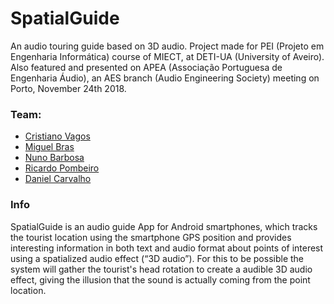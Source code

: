 # SpatialGuide
An audio touring guide based on 3D audio. Project made for PEI (Projeto em Engenharia Informática) course of MIECT, at DETI-UA (University of Aveiro).
Also featured and presented on APEA (Associação Portuguesa de Engenharia Áudio), an AES branch (Audio Engineering Society) meeting on Porto, November 24th 2018.

### Team:
- [Cristiano Vagos](https://github.com/cristianovagos)
- [Miguel Bras](https://github.com/miguelbras)
- [Nuno Barbosa](https://github.com/NunoArmas)
- [Ricardo Pombeiro](https://github.com/ricardoPom)
- [Daniel Carvalho](https://github.com/danielmc92)

### Info
SpatialGuide is an audio guide App for Android smartphones, which tracks the tourist location using the smartphone GPS position and provides interesting information 
in both text and audio format about points of interest using a spatialized audio effect (“3D audio”). 
For this to be possible the system will gather the tourist's head rotation to create a audible 3D audio effect, giving the illusion that the sound is actually coming from the point location.
